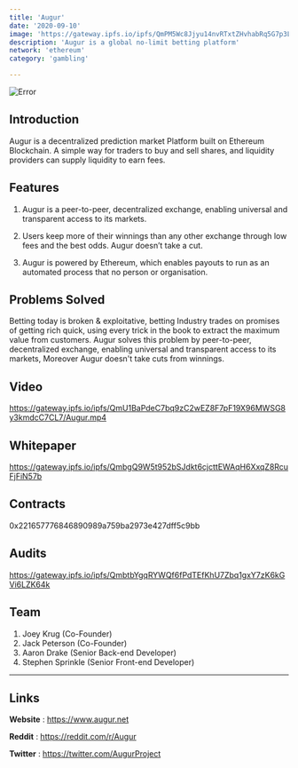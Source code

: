 ```yaml
---
title: 'Augur'
date: '2020-09-10'
image: 'https://gateway.ipfs.io/ipfs/QmPM5Wc8Jjyu14nvRTxtZHvhabRq5G7p3LE3oubvDMaHKH'
description: 'Augur is a global no-limit betting platform'
network: 'ethereum'
category: 'gambling'

---
```


![Error](https://gateway.ipfs.io/ipfs/QmQtL4yt5s6c5Bj5k8u9pKHkbHMgJy92DiyvzktK4QEe4L)

## Introduction

Augur is a decentralized prediction market Platform built on Ethereum Blockchain. A simple way for traders to buy and sell shares, and liquidity providers can supply liquidity to earn fees. 



## Features

1. Augur is a peer-to-peer, decentralized exchange, enabling universal and transparent access to its markets.
2. Users keep more of their winnings than any other exchange through low fees and the best odds. Augur doesn’t take a cut.
   
2. Augur is powered by Ethereum, which enables payouts to run as an automated process that no person or organisation.

## Problems Solved

Betting today is broken & exploitative, betting Industry trades on promises of getting rich quick, using every trick in the book to extract the maximum value from customers. Augur solves this problem by peer-to-peer, decentralized exchange, enabling universal and transparent access to its markets, Moreover Augur doesn't take cuts from winnings.


## Video

https://gateway.ipfs.io/ipfs/QmU1BaPdeC7bq9zC2wEZ8F7pF19X96MWSG8y3kmdcC7CL7/Augur.mp4


## Whitepaper

https://gateway.ipfs.io/ipfs/QmbgQ9W5t952bSJdkt6cjcttEWAqH6XxqZ8RcuFjFiN57b

## Contracts

0x221657776846890989a759ba2973e427dff5c9bb

## Audits

https://gateway.ipfs.io/ipfs/QmbtbYgqRYWQf6fPdTEfKhU7Zbq1gxY7zK6kGVi6LZK64k


## Team

1. Joey Krug (Co-Founder)
2. Jack Peterson (Co-Founder)
3. Aaron Drake (Senior Back-end Developer)
4.  Stephen Sprinkle (Senior Front-end Developer)




---

## Links

**Website** : <https://www.augur.net>

**Reddit** : <https://reddit.com/r/Augur>


**Twitter** : <https://twitter.com/AugurProject>
